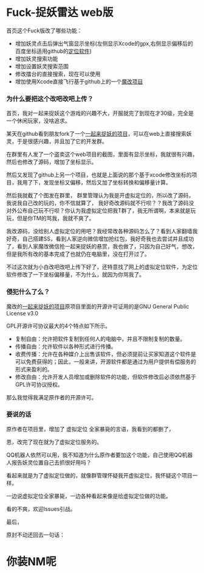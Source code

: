 # Fuck-捉妖雷达 web版



首页这个Fuck版改了哪些功能：

- 增加妖灵点击后弹出气窗显示坐标(左侧显示Xcode的gpx,右侧显示偏移后的百度坐标适用github的[定位软件](https://github.com/JonneyDong/JocationRelease))
- 增加妖灵搜索功能
- 增加设置妖灵搜索范围
- 修改擂台的直接搜索，现在可以使用
- 增加使用Xcode直接飞行基于github上的一个[魔改项目]( https://github.com/hanfeihang/zhuoyao)

### 为什么要把这个改吧改吧上传？

首页，我对一起来捉妖这个游戏的兴趣不大，开服就完了到现在才30级，完全是一个休闲玩家，没啥追求。

某天在github看到朋友fork了一个[一起来捉妖的项目](https://github.com/liuzirui1122/zhuoyao_radar)，可以在web上直接搜索妖灵，于是很感兴趣，并且加了它的开发群。

在群里有人发了一个盗卖这个web项目的截图，里面有显示坐标，我就很有兴趣，然后也修改了源码，增加了坐标显示。

然后又发现了github上另一个项目，也就是上面说的那个基于xcode修改坐标的项目，我用了下，发现坐标又偏移，然后又加了坐标转换和偏移量计算。

然后我就截了个图发在群里， 群里管理认为我是开虚拟定位的，所以改了源码，我说我自己改的玩的，你不信就算了， 我好奇改源码就不行呗？？我改了源码没对外公布自己玩不行呗？你认为我虚拟定位把我T群了，我无所谓啊，本来就是玩玩，但是你TM的骂我，我就不爽了。

我改源码，没给别人虚拟定位的用吧？我经常改各种源码怎么了？看到人家翻墙我好奇，自己搭建SS，看到人家逆向微信增加抢红包，我好奇我也去尝试并且成功了，看到人家魔改微信抢一起来捉妖的悬赏，我也做了，只因为自己好气，想改，但是我所有改的基本完成了也就仍在电脑里，没在打开过了。

不过这次就为小白改吧改吧上传下好了，还特意找了网上的虚拟定位软件，为定位软件修改了一下坐标偏移量，不为什么，就因为你骂我了。


### 侵犯什么了么？

 魔改的[一起来捉妖的项目](https://github.com/liuzirui1122/zhuoyao_radar)原项目里面的开源许可证用的是GNU General Public License v3.0

GPL开源许可协议最大的4个特点如下所示。 
- 复制自由：允许把软件复制到任何人的电脑中，并且不限制复制的数量。 
- 传播自由：允许软件以各种形式进行传播。 
- 收费传播：允许在各种媒介上出售该软件，但必须提前让买家知道这个软件是可以免费获得的；因此，一般来讲，开源软件都是通过为用户提供有偿服务的形式来盈利的。 
- 修改自由：允许开发人员增加或删除软件的功能，但软件修改后必须依然基于GPL许可协议授权。

那么我觉得我满足原作者的开源许可。

### 要说的话

原作者在项目里，增加了 虚拟定位 全家暴毙的言语，我看到的都删了，

恩，改完了现在就为了虚拟定位服务的。

QQ机器人依然可以用，我不知道为什么原作者要加这个功能，自己使用QQ机器人报告妖灵位置自己去抓很好用吗？

看起来就是为了虚拟定位做的，就像群管理怀疑我开虚拟定位，我怀疑这个项目一样。

一边说虚拟定位全家暴毙，一边各种看起来像是给虚拟定位做的功能。

看的不爽，欢迎Issues引战。

最后，

原封不动还回去一句话：

# 你装NM呢
